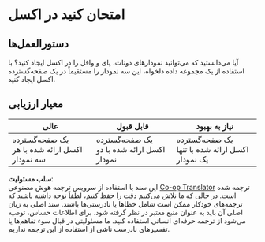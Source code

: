 <!--
CO_OP_TRANSLATOR_METADATA:
{
  "original_hash": "1e00fe6a244c2f8f9a794c862661dd4f",
  "translation_date": "2025-08-24T23:07:22+00:00",
  "source_file": "3-Data-Visualization/11-visualization-proportions/assignment.md",
  "language_code": "fa"
}
-->
# امتحان کنید در اکسل

## دستورالعمل‌ها

آیا می‌دانستید که می‌توانید نمودارهای دونات، پای و وافل را در اکسل ایجاد کنید؟ با استفاده از یک مجموعه داده دلخواه، این سه نمودار را مستقیماً در یک صفحه‌گسترده اکسل ایجاد کنید.

## معیار ارزیابی

| عالی                                                   | قابل قبول                                       | نیاز به بهبود                                      |
| ------------------------------------------------------- | ------------------------------------------------- | -------------------------------------------------- |
| یک صفحه‌گسترده اکسل ارائه شده با هر سه نمودار           | یک صفحه‌گسترده اکسل ارائه شده با دو نمودار       | یک صفحه‌گسترده اکسل ارائه شده با تنها یک نمودار    |

**سلب مسئولیت**:  
این سند با استفاده از سرویس ترجمه هوش مصنوعی [Co-op Translator](https://github.com/Azure/co-op-translator) ترجمه شده است. در حالی که ما تلاش می‌کنیم دقت را حفظ کنیم، لطفاً توجه داشته باشید که ترجمه‌های خودکار ممکن است شامل خطاها یا نادرستی‌ها باشند. سند اصلی به زبان اصلی آن باید به عنوان منبع معتبر در نظر گرفته شود. برای اطلاعات حساس، توصیه می‌شود از ترجمه حرفه‌ای انسانی استفاده کنید. ما مسئولیتی در قبال سوء تفاهم‌ها یا تفسیرهای نادرست ناشی از استفاده از این ترجمه نداریم.